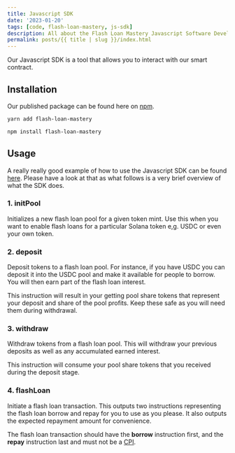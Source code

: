 ```yaml
---
title: Javascript SDK
date: '2023-01-20'
tags: [code, flash-loan-mastery, js-sdk]
description: All about the Flash Loan Mastery Javascript Software Development Kit (SDK).
permalink: posts/{{ title | slug }}/index.html
---
```


Our Javascript SDK is a tool that allows you to interact with our smart contract.

## Installation

Our published package can be found here on [npm](https://www.npmjs.com/package/flash-loan-mastery).

```sh
yarn add flash-loan-mastery
```

```sh
npm install flash-loan-mastery
```

## Usage

A really really good example of how to use the Javascript SDK can be found [here](https://github.com/moshthepitt/flash-loan-mastery-cli/blob/master/src/flm.ts).  Please have a look at that as what follows is a very brief overview of what the SDK does.

### 1. initPool

Initializes a new flash loan pool for a given token mint. Use this when you want to enable flash loans for a particular Solana token e,g. USDC or even your own token.

### 2. deposit

Deposit tokens to a flash loan pool.  For instance, if you have USDC you can deposit it into the USDC pool and make it available for people to borrow.  You will then earn part of the flash loan interest.

This instruction will result in your getting pool share tokens that represent your deposit and share of the pool profits.  Keep these safe as you will need them during withdrawal.

### 3. withdraw

Withdraw tokens from a flash loan pool.  This will withdraw your previous deposits as well as any accumulated earned interest.

This instruction will consume your pool share tokens that you received during the deposit stage.

### 4. flashLoan

Initiate a flash loan transaction.  This outputs two instructions representing the flash loan borrow and repay for you to use as you please.  It also outputs the expected repayment amount for convenience.

The flash loan transaction should have the **borrow** instruction first, and the **repay** instruction last and must not be a [CPI](https://docs.solana.com/developing/programming-model/calling-between-programs).